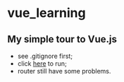 # vue_learning

## My simple tour to Vue.js 
+ see .gitignore first;
+ click [here](http://43.163.227.32/) to run;
+ router still have some problems.
